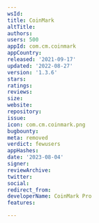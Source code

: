 ```yaml
---
wsId: 
title: CoinMark
altTitle: 
authors: 
users: 500
appId: com.cm.coinmark
appCountry: 
released: '2021-09-17'
updated: '2022-08-27'
version: '1.3.6'
stars: 
ratings: 
reviews: 
size: 
website: 
repository: 
issue: 
icon: com.cm.coinmark.png
bugbounty: 
meta: removed
verdict: fewusers
appHashes: 
date: '2023-08-04'
signer: 
reviewArchive: 
twitter: 
social: 
redirect_from: 
developerName: CoinMark Pro
features: 

---
```


